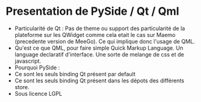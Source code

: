 Presentation de PySide / Qt / Qml
=================================

* Particularité de Qt : Pas de theme ou support des particularité de la plateforme sur les QWidget comme cela etait le cas sur Maemo (precedente version de MeeGo). Ce qui implique donc l'usage de QML.
* Qu'est ce que QML, pour faire simple Quick Markup Language. Un language declaratif d'interface. Une sorte de melange de css et de javascript.
* Pourquoi PySide :
* Ce sont les seuls binding Qt présent par default
* Ce sont les seuls binding Qt présent dans les dépots des différents store.
* Sous licence LGPL

